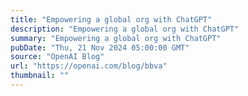 ```yaml
---
title: "Empowering a global org with ChatGPT"
description: "Empowering a global org with ChatGPT"
summary: "Empowering a global org with ChatGPT"
pubDate: "Thu, 21 Nov 2024 05:00:00 GMT"
source: "OpenAI Blog"
url: "https://openai.com/blog/bbva"
thumbnail: ""
---
```


